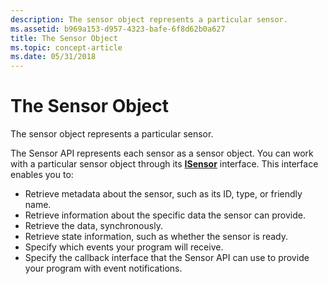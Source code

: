 ```yaml
---
description: The sensor object represents a particular sensor.
ms.assetid: b969a153-d957-4323-bafe-6f8d62b0a627
title: The Sensor Object
ms.topic: concept-article
ms.date: 05/31/2018
---
```


# The Sensor Object

The sensor object represents a particular sensor.

The Sensor API represents each sensor as a sensor object. You can work with a particular sensor object through its [**ISensor**](/windows/desktop/api/sensorsapi/nn-sensorsapi-isensor) interface. This interface enables you to:

-   Retrieve metadata about the sensor, such as its ID, type, or friendly name.
-   Retrieve information about the specific data the sensor can provide.
-   Retrieve the data, synchronously.
-   Retrieve state information, such as whether the sensor is ready.
-   Specify which events your program will receive.
-   Specify the callback interface that the Sensor API can use to provide your program with event notifications.

 

 



